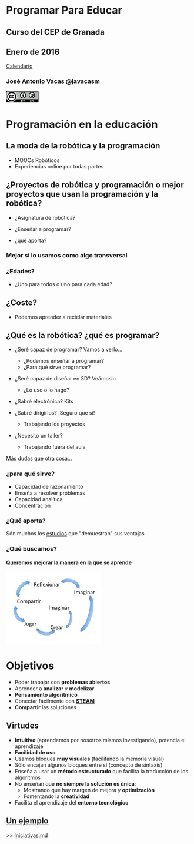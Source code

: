 # Programar Para Educar

## Curso del CEP de Granada

## Enero de 2016

[Calendario](./Indice.md)

### José Antonio Vacas @javacasm

![CCbySA](imagenes/CCbySQ_88x31.png)

# Programación en la educación

## La moda de la robótica y la programación

* MOOCs Robóticos
* Experiencias online por todas partes

## ¿Proyectos de robótica y programación o mejor proyectos que usan la programación y la robótica?

* ¿Asignatura de robótica?

* ¿Enseñar a programar?

* ¿qué aporta?

### Mejor si lo usamos como algo transversal

### ¿Edades?

* ¿Uno para todos o uno para cada edad?

## ¿Coste?

* Podemos aprender a reciclar materiales

## ¿Qué es la robótica? ¿qué es programar?

* ¿Seré capaz de programar? Vamos a verlo...
	* ¿Podemos enseñar a programar?
	* ¿Para qué sirve programar?

* ¿Seré capaz de diseñar en 3D? Veámoslo
	* ¿Lo uso o lo hago?

* ¿Sabré electrónica? Kits

* ¿Sabré dirigirlos? ¡Seguro que sí!
	* Trabajando los proyectos

* ¿Necesito un taller?
	* Trabajando fuera del aula

Más dudas que otra cosa...
### ¿para qué sirve?

* Capacidad de razonamiento
* Enseña a resolver problemas
* Capacidad analítica
* Concentración

### ¿Qué aporta?

Són muchos los [estudios](http://programamos.es/evidencias-cientificas-de-los-beneficios-de-aprender-a-programar-desde-infantil/) que "demuestran" sus ventajas

### ¿Qué buscamos?

#### **Queremos mejorar la manera en la que se aprende**

![espiral](./imagenes/EspiralAprendizaje.jpg)

# Objetivos

* Poder trabajar con **problemas abiertos**
* Aprender a **analizar** y **modelizar**
* **Pensamiento algorítmico**
* Conectar fácilmente con [**STEAM**](https://es.wikipedia.org/wiki/STEM)
* **Compartir** las soluciones


## Virtudes

* **Intuitivo** (aprendemos por nosotros mismos investigando), potencia el aprendizaje
* **Facilidad de uso**
* Usamos bloques **muy visuales** (facilitando la memoria visual)
* Sólo encajan algunos bloques entre sí (concepto de sintaxis)
* Enseña a usar un **método estructurado** que facilita la traducción de los algoritmos
* No enseñan que **no siempre la solución es única**:
  * Mostrando que hay margen de mejora y **optimización**
  * Fomentando la **creatividad**
* Facilita el aprendizaje del **entorno tecnológico**

## [Un ejemplo](./GranadaMagica.md)

[>> Iniciativas.md](./Iniciativas.md)
